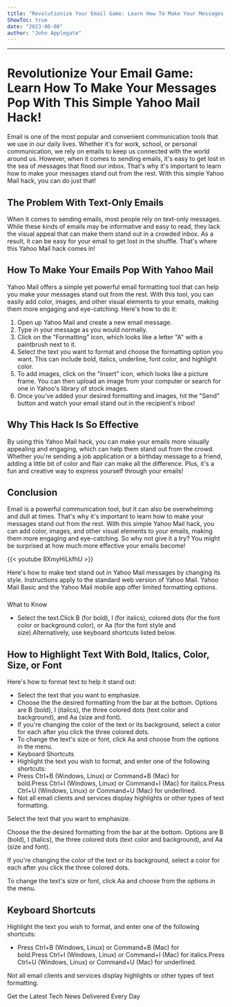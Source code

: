 ```yaml
---
title: "Revolutionize Your Email Game: Learn How To Make Your Messages Pop With This Simple Yahoo Mail Hack!"
ShowToc: true 
date: "2023-06-08"
author: "John Applegate"
---
```

*****
# Revolutionize Your Email Game: Learn How To Make Your Messages Pop With This Simple Yahoo Mail Hack!

Email is one of the most popular and convenient communication tools that we use in our daily lives. Whether it's for work, school, or personal communication, we rely on emails to keep us connected with the world around us. However, when it comes to sending emails, it's easy to get lost in the sea of messages that flood our inbox. That's why it's important to learn how to make your messages stand out from the rest. With this simple Yahoo Mail hack, you can do just that!

## The Problem With Text-Only Emails

When it comes to sending emails, most people rely on text-only messages. While these kinds of emails may be informative and easy to read, they lack the visual appeal that can make them stand out in a crowded inbox. As a result, it can be easy for your email to get lost in the shuffle. That's where this Yahoo Mail hack comes in!

## How To Make Your Emails Pop With Yahoo Mail

Yahoo Mail offers a simple yet powerful email formatting tool that can help you make your messages stand out from the rest. With this tool, you can easily add color, images, and other visual elements to your emails, making them more engaging and eye-catching. Here's how to do it:

1. Open up Yahoo Mail and create a new email message.
2. Type in your message as you would normally.
3. Click on the "Formatting" icon, which looks like a letter "A" with a paintbrush next to it.
4. Select the text you want to format and choose the formatting option you want. This can include bold, italics, underline, font color, and highlight color.
5. To add images, click on the "Insert" icon, which looks like a picture frame. You can then upload an image from your computer or search for one in Yahoo's library of stock images.
6. Once you've added your desired formatting and images, hit the "Send" button and watch your email stand out in the recipient's inbox!

## Why This Hack Is So Effective

By using this Yahoo Mail hack, you can make your emails more visually appealing and engaging, which can help them stand out from the crowd. Whether you're sending a job application or a birthday message to a friend, adding a little bit of color and flair can make all the difference. Plus, it's a fun and creative way to express yourself through your emails!

## Conclusion

Email is a powerful communication tool, but it can also be overwhelming and dull at times. That's why it's important to learn how to make your messages stand out from the rest. With this simple Yahoo Mail hack, you can add color, images, and other visual elements to your emails, making them more engaging and eye-catching. So why not give it a try? You might be surprised at how much more effective your emails become!

{{< youtube 8XmyHiLkfhU >}} 




Here's how to make text stand out in Yahoo Mail messages by changing its style. Instructions apply to the standard web version of Yahoo Mail. Yahoo Mail Basic and the Yahoo Mail mobile app offer limited formatting options.

 
### 
What to Know
 
- Select the text.Click B (for bold), I (for italics), colored dots (for the font color or background color), or Aa (for the font style and size).Alternatively, use keyboard shortcuts listed below.

 
##   How to Highlight Text With Bold, Italics, Color, Size, or Font  
 

Here's how to format text to help it stand out:

 
- Select the text that you want to emphasize.
 - Choose the the desired formatting from the bar at the bottom. Options are B (bold), I (italics), the three colored dots (text color and background), and Aa (size and font).
 - If you're changing the color of the text or its background, select a color for each after you click the three colored dots.
 - To change the text's size or font, click Aa and choose from the options in the menu.
 - Keyboard Shortcuts
 - Highlight the text you wish to format, and enter one of the following shortcuts:
 - Press Ctrl+B (Windows, Linux) or Command+B (Mac) for bold.Press Ctrl+I (Windows, Linux) or Command+I (Mac) for italics.Press Ctrl+U (Windows, Linux) or Command+U (Mac) for underlined.
 - Not all email clients and services display highlights or other types of text formatting.

 

Select the text that you want to emphasize.

 

Choose the the desired formatting from the bar at the bottom. Options are B (bold), I (italics), the three colored dots (text color and background), and Aa (size and font).

 

If you're changing the color of the text or its background, select a color for each after you click the three colored dots.

 

To change the text's size or font, click Aa and choose from the options in the menu.

 
##   Keyboard Shortcuts  
 

Highlight the text you wish to format, and enter one of the following shortcuts:

 
- Press Ctrl+B (Windows, Linux) or Command+B (Mac) for bold.Press Ctrl+I (Windows, Linux) or Command+I (Mac) for italics.Press Ctrl+U (Windows, Linux) or Command+U (Mac) for underlined.

 
Not all email clients and services display highlights or other types of text formatting.
 

Get the Latest Tech News Delivered Every Day




